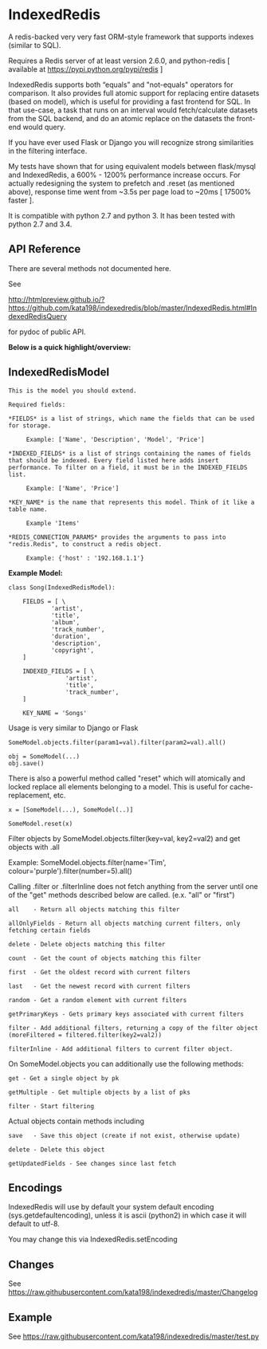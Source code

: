 IndexedRedis
============

A redis-backed very very fast ORM-style framework that supports indexes (similar to SQL).

Requires a Redis server of at least version 2.6.0, and python-redis [ available at https://pypi.python.org/pypi/redis ]

IndexedRedis supports both “equals” and "not-equals" operators for comparison. It also provides full atomic support for replacing entire datasets (based on model), which is useful for providing a fast frontend for SQL. In that use-case, a task that runs on an interval would fetch/calculate datasets from the SQL backend, and do an atomic replace on the datasets the front-end would query.

If you have ever used Flask or Django you will recognize strong similarities in the filtering interface. 

My tests have shown that for using equivalent models between flask/mysql and IndexedRedis, a 600% - 1200% performance increase occurs. For actually redesigning the system to prefetch and .reset (as mentioned above), response time went from ~3.5s per page load to ~20ms [ 17500% faster ].

It is compatible with python 2.7 and python 3. It has been tested with python 2.7 and 3.4.


API Reference
-------------

There are several methods not documented here. 

See 

http://htmlpreview.github.io/?https://github.com/kata198/indexedredis/blob/master/IndexedRedis.html#IndexedRedisQuery 

for pydoc of public API.

**Below is a quick highlight/overview:**

IndexedRedisModel
-----------------

	This is the model you should extend.

	Required fields:

	*FIELDS* is a list of strings, which name the fields that can be used for storage.

		 Example: ['Name', 'Description', 'Model', 'Price']

	*INDEXED_FIELDS* is a list of strings containing the names of fields that should be indexed. Every field listed here adds insert performance. To filter on a field, it must be in the INDEXED_FIELDS list.

		 Example: ['Name', 'Price']

	*KEY_NAME* is the name that represents this model. Think of it like a table name.

		 Example 'Items'

	*REDIS_CONNECTION_PARAMS* provides the arguments to pass into "redis.Redis", to construct a redis object.

		 Example: {'host' : '192.168.1.1'}


**Example Model:**

	class Song(IndexedRedisModel):
	    
		FIELDS = [ \
				'artist',
				'title',
				'album',
				'track_number',
				'duration',
				'description',
				'copyright',
		]

		INDEXED_FIELDS = [ \
					'artist',
					'title',
					'track_number',
		]

		KEY_NAME = 'Songs'

Usage is very similar to Django or Flask

	SomeModel.objects.filter(param1=val).filter(param2=val).all()

	obj = SomeModel(...)
	obj.save()

There is also a powerful method called "reset" which will atomically and locked replace all elements belonging to a model. This is useful for cache-replacement, etc.

	x = [SomeModel(...), SomeModel(..)]

	SomeModel.reset(x)


Filter objects by SomeModel.objects.filter(key=val, key2=val2) and get objects with .all

Example: SomeModel.objects.filter(name='Tim', colour='purple').filter(number=5).all()

Calling .filter or .filterInline does not fetch anything from the server until one of the "get" methods described below are called. (e.x. "all" or "first")

	all    - Return all objects matching this filter

	allOnlyFields - Return all objects matching current filters, only fetching certain fields

	delete - Delete objects matching this filter

	count  - Get the count of objects matching this filter

	first  - Get the oldest record with current filters

	last   - Get the newest record with current filters

	random - Get a random element with current filters

	getPrimaryKeys - Gets primary keys associated with current filters

	filter - Add additional filters, returning a copy of the filter object (moreFiltered = filtered.filter(key2=val2))

	filterInline - Add additional filters to current filter object. 


On SomeModel.objects you can additionally use the following methods:

	get - Get a single object by pk

	getMultiple - Get multiple objects by a list of pks

	filter - Start filtering


Actual objects contain methods including

	save   - Save this object (create if not exist, otherwise update)

	delete - Delete this object

	getUpdatedFields - See changes since last fetch


Encodings
---------

IndexedRedis will use by default your system default encoding (sys.getdefaultencoding), unless it is ascii (python2) in which case it will default to utf-8.

You may change this via IndexedRedis.setEncoding

Changes
-------

See https://raw.githubusercontent.com/kata198/indexedredis/master/Changelog

Example
-------

See https://raw.githubusercontent.com/kata198/indexedredis/master/test.py
